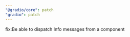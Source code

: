 ```yaml
---
"@gradio/core": patch
"gradio": patch
---
```


fix:Be able to dispatch Info messages from a component
